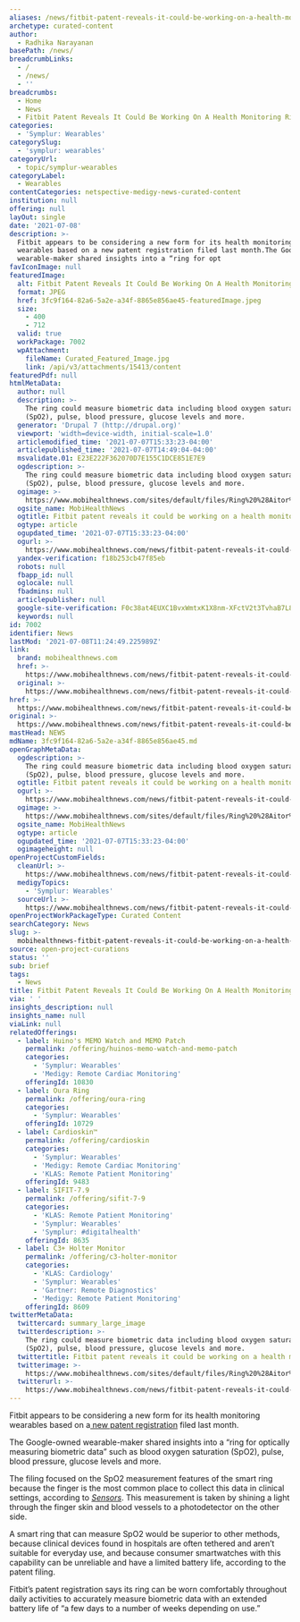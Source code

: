 ```yaml
---
aliases: /news/fitbit-patent-reveals-it-could-be-working-on-a-health-monitoring-ring
archetype: curated-content
author:
  - Radhika Narayanan
basePath: /news/
breadcrumbLinks:
  - /
  - /news/
  - ''
breadcrumbs:
  - Home
  - News
  - Fitbit Patent Reveals It Could Be Working On A Health Monitoring Ring
categories:
  - 'Symplur: Wearables'
categorySlug:
  - 'symplur: wearables'
categoryUrl:
  - topic/symplur-wearables
categoryLabel:
  - Wearables
contentCategories: netspective-medigy-news-curated-content
institution: null
offering: null
layOut: single
date: '2021-07-08'
description: >-
  Fitbit appears to be considering a new form for its health monitoring
  wearables based on a new patent registration filed last month.The Google-owned
  wearable-maker shared insights into a “ring for opt
favIconImage: null
featuredImage:
  alt: Fitbit Patent Reveals It Could Be Working On A Health Monitoring Ring
  format: JPEG
  href: 3fc9f164-82a6-5a2e-a34f-8865e856ae45-featuredImage.jpeg
  size:
    - 400
    - 712
  valid: true
  workPackage: 7002
  wpAttachment:
    fileName: Curated_Featured_Image.jpg
    link: /api/v3/attachments/15413/content
featuredPdf: null
htmlMetaData:
  author: null
  description: >-
    The ring could measure biometric data including blood oxygen saturation
    (SpO2), pulse, blood pressure, glucose levels and more.
  generator: 'Drupal 7 (http://drupal.org)'
  viewport: 'width=device-width, initial-scale=1.0'
  articlemodified_time: '2021-07-07T15:33:23-04:00'
  articlepublished_time: '2021-07-07T14:49:04-04:00'
  msvalidate.01: E23E222F362070D7E155C1DCE851E7E9
  ogdescription: >-
    The ring could measure biometric data including blood oxygen saturation
    (SpO2), pulse, blood pressure, glucose levels and more.
  ogimage: >-
    https://www.mobihealthnews.com/sites/default/files/Ring%20%28Aitor%20Diago%3AGetty%20Images%29.jpg
  ogsite_name: MobiHealthNews
  ogtitle: Fitbit patent reveals it could be working on a health monitoring ring
  ogtype: article
  ogupdated_time: '2021-07-07T15:33:23-04:00'
  ogurl: >-
    https://www.mobihealthnews.com/news/fitbit-patent-reveals-it-could-be-working-health-monitoring-ring
  yandex-verification: f18b253cb47f85eb
  robots: null
  fbapp_id: null
  oglocale: null
  fbadmins: null
  articlepublisher: null
  google-site-verification: F0c38at4EUXC1BvxWmtxK1X8nm-XFctV2t3TvhaB7L8
  keywords: null
id: 7002
identifier: News
lastMod: '2021-07-08T11:24:49.225989Z'
link:
  brand: mobihealthnews.com
  href: >-
    https://www.mobihealthnews.com/news/fitbit-patent-reveals-it-could-be-working-health-monitoring-ring
  original: >-
    https://www.mobihealthnews.com/news/fitbit-patent-reveals-it-could-be-working-health-monitoring-ring
href: >-
  https://www.mobihealthnews.com/news/fitbit-patent-reveals-it-could-be-working-health-monitoring-ring
original: >-
  https://www.mobihealthnews.com/news/fitbit-patent-reveals-it-could-be-working-health-monitoring-ring
mastHead: NEWS
mdName: 3fc9f164-82a6-5a2e-a34f-8865e856ae45.md
openGraphMetaData:
  ogdescription: >-
    The ring could measure biometric data including blood oxygen saturation
    (SpO2), pulse, blood pressure, glucose levels and more.
  ogtitle: Fitbit patent reveals it could be working on a health monitoring ring
  ogurl: >-
    https://www.mobihealthnews.com/news/fitbit-patent-reveals-it-could-be-working-health-monitoring-ring
  ogimage: >-
    https://www.mobihealthnews.com/sites/default/files/Ring%20%28Aitor%20Diago%3AGetty%20Images%29.jpg
  ogsite_name: MobiHealthNews
  ogtype: article
  ogupdated_time: '2021-07-07T15:33:23-04:00'
  ogimageheight: null
openProjectCustomFields:
  cleanUrl: >-
    https://www.mobihealthnews.com/news/fitbit-patent-reveals-it-could-be-working-health-monitoring-ring
  medigyTopics:
    - 'Symplur: Wearables'
  sourceUrl: >-
    https://www.mobihealthnews.com/news/fitbit-patent-reveals-it-could-be-working-health-monitoring-ring
openProjectWorkPackageType: Curated Content
searchCategory: News
slug: >-
  mobihealthnews-fitbit-patent-reveals-it-could-be-working-on-a-health-monitoring-ring
source: open-project-curations
status: ''
sub: brief
tags:
  - News
title: Fitbit Patent Reveals It Could Be Working On A Health Monitoring Ring
via: ' '
insights_description: null
insights_name: null
viaLink: null
relatedOfferings:
  - label: Huino's MEMO Watch and MEMO Patch
    permalink: /offering/huinos-memo-watch-and-memo-patch
    categories:
      - 'Symplur: Wearables'
      - 'Medigy: Remote Cardiac Monitoring'
    offeringId: 10830
  - label: Oura Ring
    permalink: /offering/oura-ring
    categories:
      - 'Symplur: Wearables'
    offeringId: 10729
  - label: Cardioskin™
    permalink: /offering/cardioskin
    categories:
      - 'Symplur: Wearables'
      - 'Medigy: Remote Cardiac Monitoring'
      - 'KLAS: Remote Patient Monitoring'
    offeringId: 9483
  - label: SIFIT-7.9
    permalink: /offering/sifit-7-9
    categories:
      - 'KLAS: Remote Patient Monitoring'
      - 'Symplur: Wearables'
      - 'Symplur: #digitalhealth'
    offeringId: 8635
  - label: C3+ Holter Monitor
    permalink: /offering/c3-holter-monitor
    categories:
      - 'KLAS: Cardiology'
      - 'Symplur: Wearables'
      - 'Gartner: Remote Diagnostics'
      - 'Medigy: Remote Patient Monitoring'
    offeringId: 8609
twitterMetaData:
  twittercard: summary_large_image
  twitterdescription: >-
    The ring could measure biometric data including blood oxygen saturation
    (SpO2), pulse, blood pressure, glucose levels and more.
  twittertitle: Fitbit patent reveals it could be working on a health monitoring ring
  twitterimage: >-
    https://www.mobihealthnews.com/sites/default/files/Ring%20%28Aitor%20Diago%3AGetty%20Images%29.jpg
  twitterurl: >-
    https://www.mobihealthnews.com/news/fitbit-patent-reveals-it-could-be-working-health-monitoring-ring
---
```

<p>Fitbit appears to be considering a new form for its health monitoring wearables based on a<a href="https://pdfaiw.uspto.gov/.aiw?PageNum=0&amp;docid=20210169345&amp;IDKey=CE2AB0272F29&amp;HomeUrl=http%3A%2F%2Fappft.uspto.gov%2Fnetacgi%2Fnph-Parser%3FSect1%3DPTO2%2526Sect2%3DHITOFF%2526u%3D%25252Fnetahtml%25252FPTO%25252Fsearch-adv.html%2526r%3D51%2526f%3DG%2526l%3D50%2526d%3DPG01%2526s1%3D%252522ring%252B%252522.TTL.%2526p%3D2%2526OS%3DTTL%2F%252522ring%252Bfor%252Boptically%252522%2526RS%3DTTL%2F%252522ring%252Bfor%252522"> new patent registration</a> filed last month.</p><p>The Google-owned wearable-maker shared insights into a “ring for optically measuring biometric data” such as blood oxygen saturation (SpO2), pulse, blood pressure, glucose levels and more.</p><p>The filing focused on the SpO2 measurement features of the smart ring because the finger is the most common place to collect this data in clinical settings, according to <a href="https://www.ncbi.nlm.nih.gov/pmc/articles/PMC6111409/"><i>Sensors</i></a>. This measurement is taken by shining a light through the finger skin and blood vessels to a photodetector on the other side.</p><p>A smart ring that can measure SpO2 would be superior to other methods, because clinical devices found in hospitals are often tethered and aren’t suitable for everyday use, and because consumer smartwatches with this capability can be unreliable and have a limited battery life, according to the patent filing.</p><p>Fitbit’s patent registration says its ring can be worn comfortably throughout daily activities to accurately measure biometric data with an extended battery life of&nbsp;“a few days to a number of weeks depending on use.”</p>